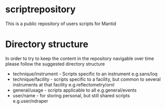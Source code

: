 scriptrepository
================

This is a public repository of users scripts for Mantid

Directory structure
================

In order to try to keep the content in the repository navigable over time please follow the suggested directory structure

* technique/instrument	-	Scripts specific to an instrument
  e.g.sans/loq
* technique/facility	-	scripts specific to a facility, but common to several instruments at that facility
  e.g.reflectometry/ornl	
* general/usage -	scripts applicable to all
  e.g.general/events
* user/name -	for storing personal, but still shared scripts 
  e.g.user/ndraper

